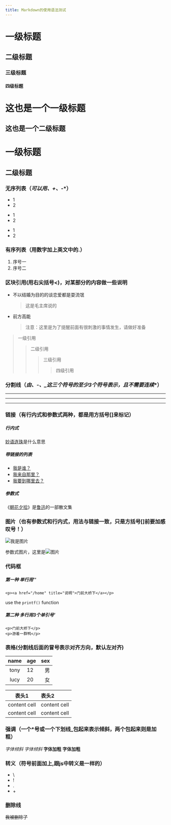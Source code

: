 ```yaml
---
title: Markdown的使用语法测试
---
```




# 一级标题
## 二级标题
### 三级标题
#### 四级标题
这也是一个一级标题
===============
这也是一个二级标题
-----

# 一级标题 #    
## 二级标题 ##

### 无序列表（**可以用*、+、-**）
+ 1
+ 2
* 1
* 2
- 1
- 2

### 有序列表（**用数字加上英文中的.**）
1. 序号一
2. 序号二

<!--more-->
### 区块引用(**用右尖括号<**)，对某部分的内容做一些说明
* 不以结婚为目的的谈恋爱都是耍流氓
    > 这是毛主席说的
* 前方高能
    > 注意：这里是为了提醒前面有很刺激的事情发生，请做好准备

> 一级引用    
>> 二级引用
>>> 三级引用
>>>> 四级引用

### 分割线（**由*、-、_这三个符号的至少3个符号表示，且不需要连续**）
*  *  *
---    ---- -
___ ____


### 链接（**有行内式和参数式两种，都是用方括号[]来标记**）
##### 行内式
[妙语连珠](http://www.baidu.com)是什么意思
##### 带链接的列表
* [我是谁？](www.baidu.com)
* [我来自那里？](www.baidu.com)
* [我要到哪里去？](www.google.com)

##### 参数式
[朝花夕拾]: www.taobao.com "购买"
[鲁迅]: www.baidu.com "百度百科"

《[朝花夕拾]》是[鲁迅]的一部散文集


### 图片（**也有参数式和行内式，用法与链接一致，只是方括号[]前要加感叹号！**）
![我是图片](/img/me.jpg)

[图片]: /img/logo.png
参数式图片，这里是![图片]

### 代码框
##### 第一种 单行用''
`<p><a href="/home" title="说明">门前大桥下</a></p>`

use the `printf()` function

##### 第二种 多行用3个单引号'
```可以写注释
<p>门前大桥下</p>
<p>游着一群鸭</p>
```
### 表格(**分割线后面的冒号表示对齐方向，默认左对齐**)
name|age|sex
:-:|--|--:
tony| 12|男
lucy|20|女

表头1|表头2
:-:|:----
content cell | content cell
content cell | content cell

### 强调（**一个*号或一个下划线_包起来表示倾斜，两个包起来则是加粗**）
*字体倾斜*  _字体倾斜_
**字体加粗**  __字体加粗__


### 转义（**符号前面加上\,跟js中转义是一样的**）
* \\
* \!
* \.
* \+

### 删除线
~~我被删除了~~

